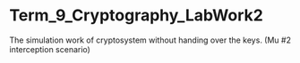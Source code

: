 # Term_9_Cryptography_LabWork2
The simulation work of cryptosystem without handing over the keys. (Mu #2 interception scenario)
